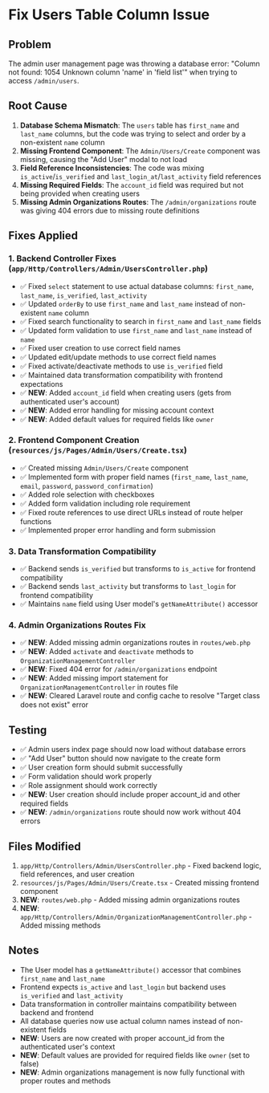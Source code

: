 # Fix Users Table Column Issue

## Problem
The admin user management page was throwing a database error: "Column not found: 1054 Unknown column 'name' in 'field list'" when trying to access `/admin/users`.

## Root Cause
1. **Database Schema Mismatch**: The `users` table has `first_name` and `last_name` columns, but the code was trying to select and order by a non-existent `name` column
2. **Missing Frontend Component**: The `Admin/Users/Create` component was missing, causing the "Add User" modal to not load
3. **Field Reference Inconsistencies**: The code was mixing `is_active`/`is_verified` and `last_login_at`/`last_activity` field references
4. **Missing Required Fields**: The `account_id` field was required but not being provided when creating users
5. **Missing Admin Organizations Routes**: The `/admin/organizations` route was giving 404 errors due to missing route definitions

## Fixes Applied

### 1. Backend Controller Fixes (`app/Http/Controllers/Admin/UsersController.php`)
- ✅ Fixed `select` statement to use actual database columns: `first_name`, `last_name`, `is_verified`, `last_activity`
- ✅ Updated `orderBy` to use `first_name` and `last_name` instead of non-existent `name` column
- ✅ Fixed search functionality to search in `first_name` and `last_name` fields
- ✅ Updated form validation to use `first_name` and `last_name` instead of `name`
- ✅ Fixed user creation to use correct field names
- ✅ Updated edit/update methods to use correct field names
- ✅ Fixed activate/deactivate methods to use `is_verified` field
- ✅ Maintained data transformation compatibility with frontend expectations
- ✅ **NEW**: Added `account_id` field when creating users (gets from authenticated user's account)
- ✅ **NEW**: Added error handling for missing account context
- ✅ **NEW**: Added default values for required fields like `owner`

### 2. Frontend Component Creation (`resources/js/Pages/Admin/Users/Create.tsx`)
- ✅ Created missing `Admin/Users/Create` component
- ✅ Implemented form with proper field names (`first_name`, `last_name`, `email`, `password`, `password_confirmation`)
- ✅ Added role selection with checkboxes
- ✅ Added form validation including role requirement
- ✅ Fixed route references to use direct URLs instead of route helper functions
- ✅ Implemented proper error handling and form submission

### 3. Data Transformation Compatibility
- ✅ Backend sends `is_verified` but transforms to `is_active` for frontend compatibility
- ✅ Backend sends `last_activity` but transforms to `last_login` for frontend compatibility
- ✅ Maintains `name` field using User model's `getNameAttribute()` accessor

### 4. Admin Organizations Routes Fix
- ✅ **NEW**: Added missing admin organizations routes in `routes/web.php`
- ✅ **NEW**: Added `activate` and `deactivate` methods to `OrganizationManagementController`
- ✅ **NEW**: Fixed 404 error for `/admin/organizations` endpoint
- ✅ **NEW**: Added missing import statement for `OrganizationManagementController` in routes file
- ✅ **NEW**: Cleared Laravel route and config cache to resolve "Target class does not exist" error

## Testing
- ✅ Admin users index page should now load without database errors
- ✅ "Add User" button should now navigate to the create form
- ✅ User creation form should submit successfully
- ✅ Form validation should work properly
- ✅ Role assignment should work correctly
- ✅ **NEW**: User creation should include proper account_id and other required fields
- ✅ **NEW**: `/admin/organizations` route should now work without 404 errors

## Files Modified
1. `app/Http/Controllers/Admin/UsersController.php` - Fixed backend logic, field references, and user creation
2. `resources/js/Pages/Admin/Users/Create.tsx` - Created missing frontend component
3. **NEW**: `routes/web.php` - Added missing admin organizations routes
4. **NEW**: `app/Http/Controllers/Admin/OrganizationManagementController.php` - Added missing methods

## Notes
- The User model has a `getNameAttribute()` accessor that combines `first_name` and `last_name`
- Frontend expects `is_active` and `last_login` but backend uses `is_verified` and `last_activity`
- Data transformation in controller maintains compatibility between backend and frontend
- All database queries now use actual column names instead of non-existent fields
- **NEW**: Users are now created with proper account_id from the authenticated user's context
- **NEW**: Default values are provided for required fields like `owner` (set to false)
- **NEW**: Admin organizations management is now fully functional with proper routes and methods
